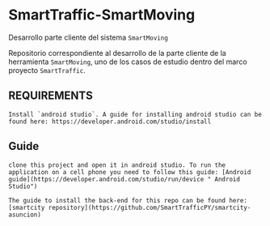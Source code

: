 # SmartTraffic-SmartMoving
Desarrollo parte cliente del sistema `SmartMoving`

Repositorio correspondiente al desarrollo de la parte cliente de la herramienta `SmartMoving`, uno de los casos de estudio dentro del marco proyecto `SmartTraffic`.

## REQUIREMENTS
```
Install `android studio`. A guide for installing android studio can be found here: https://developer.android.com/studio/install
```
## Guide
```
clone this project and open it in android studio. To run the application on a cell phone you need to follow this guide: [Android guide](https://developer.android.com/studio/run/device " Android Studio")
```
```
The guide to install the back-end for this repo can be found here: [smartcity repository](https://github.com/SmartTrafficPY/smartcity-asuncion)
```
